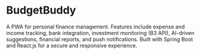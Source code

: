 # BudgetBuddy
A PWA for personal finance management. Features include expense and income tracking, bank integration, investment monitoring (B3 API), AI-driven suggestions, financial reports, and push notifications. Built with Spring Boot and React.js for a secure and responsive experience.
